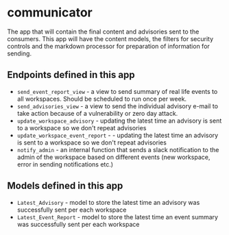# communicator
The app that will contain the final content and advisories sent to the consumers.
This app will have the content models, the filters for security controls and the markdown processor for preparation of information for sending.

## Endpoints defined in this app
- `send_event_report_view` - a view to send summary of real life events to all workspaces. Should be scheduled to run once per week. 
- `send_advisories_view` - a view to send the individual advisory e-mail to take action because of a vulnerability or zero day attack.
- `update_workspace_advisory` - updating the latest time an advisory is sent to a workspace so we don't repeat advisories
- `update_workspace_event_report` - - updating the latest time an advisory is sent to a workspace so we don't repeat advisories
- `notify_admin` - an internal function that sends a slack notification to the admin of the workspace based on different events (new workspace, error in sending notifications etc.)


## Models defined in this app
- `Latest_Advisory` - model to store the latest time an advisory was successfully sent per each workspace
- `Latest_Event_Report` - model to store the latest time an event summary was successfully sent per each workspace